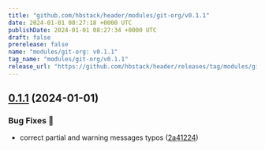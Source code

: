 ```yaml
---
title: "github.com/hbstack/header/modules/git-org/v0.1.1"
date: 2024-01-01 08:27:18 +0000 UTC
publishDate: 2024-01-01 08:27:34 +0000 UTC
draft: false
prerelease: false
name: "modules/git-org: v0.1.1"
tag_name: "modules/git-org/v0.1.1"
release_url: "https://github.com/hbstack/header/releases/tag/modules/git-org/v0.1.1"
---
```


## [0.1.1](https://github.com/hbstack/header/compare/modules/git-org/v0.1.0...modules/git-org/v0.1.1) (2024-01-01)


### Bug Fixes 🐞

* correct partial and warning messages typos ([2a41224](https://github.com/hbstack/header/commit/2a412244958a5822b4e5c838c2056cd002ca56b6))
